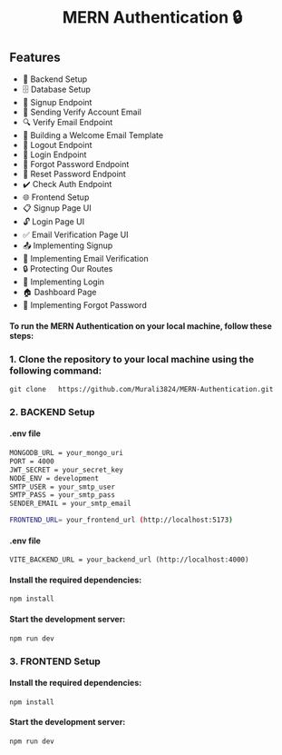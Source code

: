 <h1 align="center">MERN Authentication 🔒 </h1>


## Features

-   🔧 Backend Setup
-   🗄️ Database Setup
-   🔐 Signup Endpoint
-   📧 Sending Verify Account Email
-   🔍 Verify Email Endpoint
-   📄 Building a Welcome Email Template
-   🚪 Logout Endpoint
-   🔑 Login Endpoint
-   🔄 Forgot Password Endpoint
-   🔁 Reset Password Endpoint
-   ✔️ Check Auth Endpoint
-   🌐 Frontend Setup
-   📋 Signup Page UI
-   🔓 Login Page UI
-   ✅ Email Verification Page UI
-   📤 Implementing Signup
-   📧 Implementing Email Verification
-   🔒 Protecting Our Routes
-   🔑 Implementing Login
-   🏠 Dashboard Page
-   🔄 Implementing Forgot Password


#### To run the MERN Authentication on your local machine, follow these steps:



### 1. Clone the repository to your local machine using the following command:



```
git clone   https://github.com/Murali3824/MERN-Authentication.git
```





### 2. BACKEND Setup 

#### .env file

```bash
MONGODB_URL = your_mongo_uri
PORT = 4000
JWT_SECRET = your_secret_key
NODE_ENV = development
SMTP_USER = your_smtp_user
SMTP_PASS = your_smtp_pass
SENDER_EMAIL = your_smtp_email

FRONTEND_URL= your_frontend_url (http://localhost:5173)
```

#### .env file


```
VITE_BACKEND_URL = your_backend_url (http://localhost:4000)
```


#### Install the required dependencies:


```
npm install
```


#### Start the development server:


```
npm run dev
```





### 3. FRONTEND Setup

#### Install the required dependencies:


```
npm install
```


#### Start the development server:


```
npm run dev
```